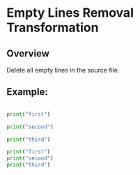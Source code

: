 # Empty Lines Removal Transformation

## Overview

Delete all empty lines in the source file.

## Example:
```python

print("first")

print("second")

print("third")
```
```python
print("first")
print("second")
print("third")
```
